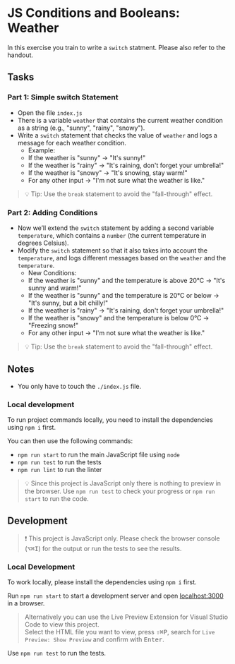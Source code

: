 # JS Conditions and Booleans: Weather

In this exercise you train to write a `switch` statment. Please also refer to the handout.

## Tasks

### Part 1: Simple switch Statement

- Open the file `index.js`
- There is a variable `weather` that contains the current weather condition as a string (e.g., "sunny", "rainy", "snowy").
- Write a `switch` statement that checks the value of `weather` and logs a message for each weather condition.
  - Example:
  - If the weather is "sunny" → "It's sunny!"
  - If the weather is "rainy" → "It's raining, don't forget your umbrella!"
  - If the weather is "snowy" → "It's snowing, stay warm!"
  - For any other input → "I'm not sure what the weather is like."
> 💡 Tip: Use the `break` statement to avoid the "fall-through" effect.


### Part 2: Adding Conditions
- Now we’ll extend the `switch` statement by adding a second variable `temperature`, which contains a `number` (the current temperature in degrees Celsius).
- Modify the `switch` statement so that it also takes into account the `temperature`, and logs different messages based on the `weather` and the `temperature`.
  - New Conditions:
  - If the weather is "sunny" and the temperature is above 20°C → "It's sunny and warm!"
  - If the weather is "sunny" and the temperature is 20°C or below → "It's sunny, but a bit chilly!"
  - If the weather is "rainy" → "It's raining, don't forget your umbrella!"
  - If the weather is "snowy" and the temperature is below 0°C → "Freezing snow!"
  - For any other input → "I'm not sure what the weather is like."

> 💡 Tip: Use the `break` statement to avoid the "fall-through" effect.

## Notes

- You only have to touch the `./index.js` file.

### Local development

To run project commands locally, you need to install the dependencies using `npm i` first.

You can then use the following commands:

- `npm run start` to run the main JavaScript file using `node`
- `npm run test` to run the tests
- `npm run lint` to run the linter

> 💡 Since this project is JavaScript only there is nothing to preview in the browser. Use `npm run test` to check your progress or `npm run start` to run the code.

## Development

> ❗️ This project is JavaScript only. Please check the browser console (<kbd>⌥</kbd><kbd>⌘</kbd><kbd>I</kbd>) for the output or run the tests to see the results.

### Local Development

To work locally, please install the dependencies using `npm i` first.

Run `npm run start` to start a development server and open [localhost:3000](http://localhost:3000) in a browser.

> Alternatively you can use the Live Preview Extension for Visual Studio Code to view this project.  
> Select the HTML file you want to view, press <kbd>⇧</kbd><kbd>⌘</kbd><kbd>P</kbd>, search for `Live Preview: Show Preview` and confirm with <kbd>Enter</kbd>.

Use `npm run test` to run the tests.
